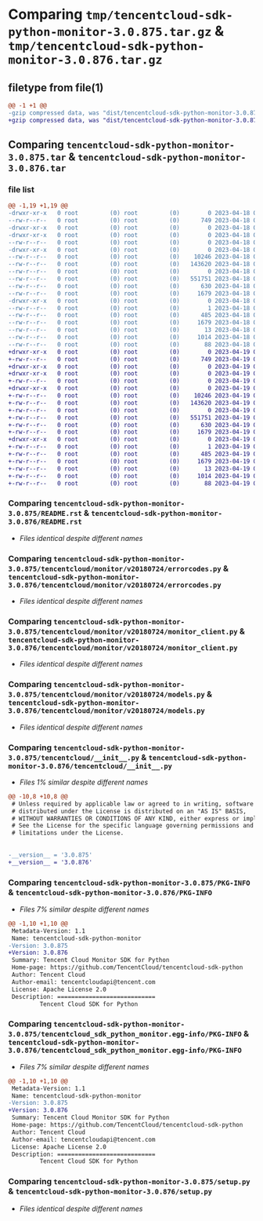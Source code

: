 # Comparing `tmp/tencentcloud-sdk-python-monitor-3.0.875.tar.gz` & `tmp/tencentcloud-sdk-python-monitor-3.0.876.tar.gz`

## filetype from file(1)

```diff
@@ -1 +1 @@
-gzip compressed data, was "dist/tencentcloud-sdk-python-monitor-3.0.875.tar", last modified: Tue Apr 18 00:46:29 2023, max compression
+gzip compressed data, was "dist/tencentcloud-sdk-python-monitor-3.0.876.tar", last modified: Wed Apr 19 00:32:28 2023, max compression
```

## Comparing `tencentcloud-sdk-python-monitor-3.0.875.tar` & `tencentcloud-sdk-python-monitor-3.0.876.tar`

### file list

```diff
@@ -1,19 +1,19 @@
-drwxr-xr-x   0 root         (0) root         (0)        0 2023-04-18 00:46:29.000000 tencentcloud-sdk-python-monitor-3.0.875/
--rw-r--r--   0 root         (0) root         (0)      749 2023-04-18 00:46:29.000000 tencentcloud-sdk-python-monitor-3.0.875/README.rst
-drwxr-xr-x   0 root         (0) root         (0)        0 2023-04-18 00:46:29.000000 tencentcloud-sdk-python-monitor-3.0.875/tencentcloud/
-drwxr-xr-x   0 root         (0) root         (0)        0 2023-04-18 00:46:29.000000 tencentcloud-sdk-python-monitor-3.0.875/tencentcloud/monitor/
--rw-r--r--   0 root         (0) root         (0)        0 2023-04-18 00:46:29.000000 tencentcloud-sdk-python-monitor-3.0.875/tencentcloud/monitor/__init__.py
-drwxr-xr-x   0 root         (0) root         (0)        0 2023-04-18 00:46:29.000000 tencentcloud-sdk-python-monitor-3.0.875/tencentcloud/monitor/v20180724/
--rw-r--r--   0 root         (0) root         (0)    10246 2023-04-18 00:46:29.000000 tencentcloud-sdk-python-monitor-3.0.875/tencentcloud/monitor/v20180724/errorcodes.py
--rw-r--r--   0 root         (0) root         (0)   143620 2023-04-18 00:46:29.000000 tencentcloud-sdk-python-monitor-3.0.875/tencentcloud/monitor/v20180724/monitor_client.py
--rw-r--r--   0 root         (0) root         (0)        0 2023-04-18 00:46:29.000000 tencentcloud-sdk-python-monitor-3.0.875/tencentcloud/monitor/v20180724/__init__.py
--rw-r--r--   0 root         (0) root         (0)   551751 2023-04-18 00:46:29.000000 tencentcloud-sdk-python-monitor-3.0.875/tencentcloud/monitor/v20180724/models.py
--rw-r--r--   0 root         (0) root         (0)      630 2023-04-18 00:46:29.000000 tencentcloud-sdk-python-monitor-3.0.875/tencentcloud/__init__.py
--rw-r--r--   0 root         (0) root         (0)     1679 2023-04-18 00:46:29.000000 tencentcloud-sdk-python-monitor-3.0.875/PKG-INFO
-drwxr-xr-x   0 root         (0) root         (0)        0 2023-04-18 00:46:29.000000 tencentcloud-sdk-python-monitor-3.0.875/tencentcloud_sdk_python_monitor.egg-info/
--rw-r--r--   0 root         (0) root         (0)        1 2023-04-18 00:46:29.000000 tencentcloud-sdk-python-monitor-3.0.875/tencentcloud_sdk_python_monitor.egg-info/dependency_links.txt
--rw-r--r--   0 root         (0) root         (0)      485 2023-04-18 00:46:29.000000 tencentcloud-sdk-python-monitor-3.0.875/tencentcloud_sdk_python_monitor.egg-info/SOURCES.txt
--rw-r--r--   0 root         (0) root         (0)     1679 2023-04-18 00:46:29.000000 tencentcloud-sdk-python-monitor-3.0.875/tencentcloud_sdk_python_monitor.egg-info/PKG-INFO
--rw-r--r--   0 root         (0) root         (0)       13 2023-04-18 00:46:29.000000 tencentcloud-sdk-python-monitor-3.0.875/tencentcloud_sdk_python_monitor.egg-info/top_level.txt
--rw-r--r--   0 root         (0) root         (0)     1014 2023-04-18 00:46:29.000000 tencentcloud-sdk-python-monitor-3.0.875/setup.py
--rw-r--r--   0 root         (0) root         (0)       88 2023-04-18 00:46:29.000000 tencentcloud-sdk-python-monitor-3.0.875/setup.cfg
+drwxr-xr-x   0 root         (0) root         (0)        0 2023-04-19 00:32:28.000000 tencentcloud-sdk-python-monitor-3.0.876/
+-rw-r--r--   0 root         (0) root         (0)      749 2023-04-19 00:32:28.000000 tencentcloud-sdk-python-monitor-3.0.876/README.rst
+drwxr-xr-x   0 root         (0) root         (0)        0 2023-04-19 00:32:28.000000 tencentcloud-sdk-python-monitor-3.0.876/tencentcloud/
+drwxr-xr-x   0 root         (0) root         (0)        0 2023-04-19 00:32:28.000000 tencentcloud-sdk-python-monitor-3.0.876/tencentcloud/monitor/
+-rw-r--r--   0 root         (0) root         (0)        0 2023-04-19 00:32:28.000000 tencentcloud-sdk-python-monitor-3.0.876/tencentcloud/monitor/__init__.py
+drwxr-xr-x   0 root         (0) root         (0)        0 2023-04-19 00:32:28.000000 tencentcloud-sdk-python-monitor-3.0.876/tencentcloud/monitor/v20180724/
+-rw-r--r--   0 root         (0) root         (0)    10246 2023-04-19 00:32:28.000000 tencentcloud-sdk-python-monitor-3.0.876/tencentcloud/monitor/v20180724/errorcodes.py
+-rw-r--r--   0 root         (0) root         (0)   143620 2023-04-19 00:32:28.000000 tencentcloud-sdk-python-monitor-3.0.876/tencentcloud/monitor/v20180724/monitor_client.py
+-rw-r--r--   0 root         (0) root         (0)        0 2023-04-19 00:32:28.000000 tencentcloud-sdk-python-monitor-3.0.876/tencentcloud/monitor/v20180724/__init__.py
+-rw-r--r--   0 root         (0) root         (0)   551751 2023-04-19 00:32:28.000000 tencentcloud-sdk-python-monitor-3.0.876/tencentcloud/monitor/v20180724/models.py
+-rw-r--r--   0 root         (0) root         (0)      630 2023-04-19 00:32:28.000000 tencentcloud-sdk-python-monitor-3.0.876/tencentcloud/__init__.py
+-rw-r--r--   0 root         (0) root         (0)     1679 2023-04-19 00:32:28.000000 tencentcloud-sdk-python-monitor-3.0.876/PKG-INFO
+drwxr-xr-x   0 root         (0) root         (0)        0 2023-04-19 00:32:28.000000 tencentcloud-sdk-python-monitor-3.0.876/tencentcloud_sdk_python_monitor.egg-info/
+-rw-r--r--   0 root         (0) root         (0)        1 2023-04-19 00:32:28.000000 tencentcloud-sdk-python-monitor-3.0.876/tencentcloud_sdk_python_monitor.egg-info/dependency_links.txt
+-rw-r--r--   0 root         (0) root         (0)      485 2023-04-19 00:32:28.000000 tencentcloud-sdk-python-monitor-3.0.876/tencentcloud_sdk_python_monitor.egg-info/SOURCES.txt
+-rw-r--r--   0 root         (0) root         (0)     1679 2023-04-19 00:32:28.000000 tencentcloud-sdk-python-monitor-3.0.876/tencentcloud_sdk_python_monitor.egg-info/PKG-INFO
+-rw-r--r--   0 root         (0) root         (0)       13 2023-04-19 00:32:28.000000 tencentcloud-sdk-python-monitor-3.0.876/tencentcloud_sdk_python_monitor.egg-info/top_level.txt
+-rw-r--r--   0 root         (0) root         (0)     1014 2023-04-19 00:32:28.000000 tencentcloud-sdk-python-monitor-3.0.876/setup.py
+-rw-r--r--   0 root         (0) root         (0)       88 2023-04-19 00:32:28.000000 tencentcloud-sdk-python-monitor-3.0.876/setup.cfg
```

### Comparing `tencentcloud-sdk-python-monitor-3.0.875/README.rst` & `tencentcloud-sdk-python-monitor-3.0.876/README.rst`

 * *Files identical despite different names*

### Comparing `tencentcloud-sdk-python-monitor-3.0.875/tencentcloud/monitor/v20180724/errorcodes.py` & `tencentcloud-sdk-python-monitor-3.0.876/tencentcloud/monitor/v20180724/errorcodes.py`

 * *Files identical despite different names*

### Comparing `tencentcloud-sdk-python-monitor-3.0.875/tencentcloud/monitor/v20180724/monitor_client.py` & `tencentcloud-sdk-python-monitor-3.0.876/tencentcloud/monitor/v20180724/monitor_client.py`

 * *Files identical despite different names*

### Comparing `tencentcloud-sdk-python-monitor-3.0.875/tencentcloud/monitor/v20180724/models.py` & `tencentcloud-sdk-python-monitor-3.0.876/tencentcloud/monitor/v20180724/models.py`

 * *Files identical despite different names*

### Comparing `tencentcloud-sdk-python-monitor-3.0.875/tencentcloud/__init__.py` & `tencentcloud-sdk-python-monitor-3.0.876/tencentcloud/__init__.py`

 * *Files 1% similar despite different names*

```diff
@@ -10,8 +10,8 @@
 # Unless required by applicable law or agreed to in writing, software
 # distributed under the License is distributed on an "AS IS" BASIS,
 # WITHOUT WARRANTIES OR CONDITIONS OF ANY KIND, either express or implied.
 # See the License for the specific language governing permissions and
 # limitations under the License.
 
 
-__version__ = '3.0.875'
+__version__ = '3.0.876'
```

### Comparing `tencentcloud-sdk-python-monitor-3.0.875/PKG-INFO` & `tencentcloud-sdk-python-monitor-3.0.876/PKG-INFO`

 * *Files 7% similar despite different names*

```diff
@@ -1,10 +1,10 @@
 Metadata-Version: 1.1
 Name: tencentcloud-sdk-python-monitor
-Version: 3.0.875
+Version: 3.0.876
 Summary: Tencent Cloud Monitor SDK for Python
 Home-page: https://github.com/TencentCloud/tencentcloud-sdk-python
 Author: Tencent Cloud
 Author-email: tencentcloudapi@tencent.com
 License: Apache License 2.0
 Description: ============================
         Tencent Cloud SDK for Python
```

### Comparing `tencentcloud-sdk-python-monitor-3.0.875/tencentcloud_sdk_python_monitor.egg-info/PKG-INFO` & `tencentcloud-sdk-python-monitor-3.0.876/tencentcloud_sdk_python_monitor.egg-info/PKG-INFO`

 * *Files 7% similar despite different names*

```diff
@@ -1,10 +1,10 @@
 Metadata-Version: 1.1
 Name: tencentcloud-sdk-python-monitor
-Version: 3.0.875
+Version: 3.0.876
 Summary: Tencent Cloud Monitor SDK for Python
 Home-page: https://github.com/TencentCloud/tencentcloud-sdk-python
 Author: Tencent Cloud
 Author-email: tencentcloudapi@tencent.com
 License: Apache License 2.0
 Description: ============================
         Tencent Cloud SDK for Python
```

### Comparing `tencentcloud-sdk-python-monitor-3.0.875/setup.py` & `tencentcloud-sdk-python-monitor-3.0.876/setup.py`

 * *Files identical despite different names*

